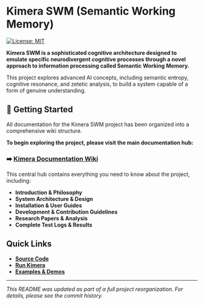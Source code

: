 # Kimera SWM (Semantic Working Memory)

[![License: MIT](https://img.shields.io/badge/License-MIT-yellow.svg)](https://opensource.org/licenses/MIT)

**Kimera SWM is a sophisticated cognitive architecture designed to emulate specific neurodivergent cognitive processes through a novel approach to information processing called Semantic Working Memory.**

This project explores advanced AI concepts, including semantic entropy, cognitive resonance, and zetetic analysis, to build a system capable of a form of genuine understanding.

## 🚀 Getting Started

All documentation for the Kimera SWM project has been organized into a comprehensive wiki structure.

**To begin exploring the project, please visit the main documentation hub:**

### ➡️ [**Kimera Documentation Wiki**](./docs/index.md)

This central hub contains everything you need to know about the project, including:

-   **Introduction & Philosophy**
-   **System Architecture & Design**
-   **Installation & User Guides**
-   **Development & Contribution Guidelines**
-   **Research Papers & Analysis**
-   **Complete Test Logs & Results**

## Quick Links

-   **[Source Code](./src)**
-   **[Run Kimera](./run_kimera.py)**
-   **[Examples & Demos](./examples)**

---

*This README was updated as part of a full project reorganization. For details, please see the commit history.*